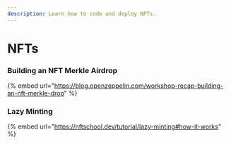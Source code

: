 ```yaml
---
description: Learn how to code and deploy NFTs.
---
```


# NFTs

### Building an NFT Merkle Airdrop

{% embed url="https://blog.openzeppelin.com/workshop-recap-building-an-nft-merkle-drop" %}

### Lazy Minting

{% embed url="https://nftschool.dev/tutorial/lazy-minting#how-it-works" %}
